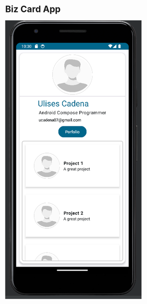 # Biz Card App
![alt text](https://github.com/ucadena07/BizCard/blob/main/App1ScreenShoot.png "App Screenshot")
